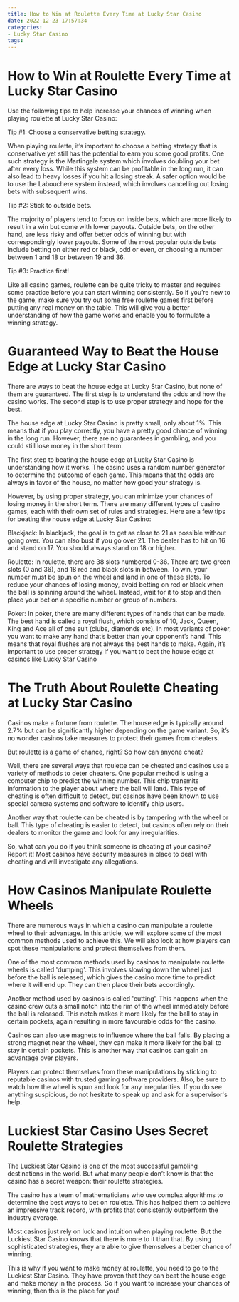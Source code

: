 ```yaml
---
title: How to Win at Roulette Every Time at Lucky Star Casino
date: 2022-12-23 17:57:34
categories:
- Lucky Star Casino
tags:
---
```



#  How to Win at Roulette Every Time at Lucky Star Casino

Use the following tips to help increase your chances of winning when playing roulette at Lucky Star Casino:

Tip #1: Choose a conservative betting strategy.

When playing roulette, it’s important to choose a betting strategy that is conservative yet still has the potential to earn you some good profits. One such strategy is the Martingale system which involves doubling your bet after every loss. While this system can be profitable in the long run, it can also lead to heavy losses if you hit a losing streak. A safer option would be to use the Labouchere system instead, which involves cancelling out losing bets with subsequent wins.

Tip #2: Stick to outside bets.

The majority of players tend to focus on inside bets, which are more likely to result in a win but come with lower payouts. Outside bets, on the other hand, are less risky and offer better odds of winning but with correspondingly lower payouts. Some of the most popular outside bets include betting on either red or black, odd or even, or choosing a number between 1 and 18 or between 19 and 36.

Tip #3: Practice first!

Like all casino games, roulette can be quite tricky to master and requires some practice before you can start winning consistently. So if you’re new to the game, make sure you try out some free roulette games first before putting any real money on the table. This will give you a better understanding of how the game works and enable you to formulate a winning strategy.

#  Guaranteed Way to Beat the House Edge at Lucky Star Casino

There are ways to beat the house edge at Lucky Star Casino, but none of them are guaranteed. The first step is to understand the odds and how the casino works. The second step is to use proper strategy and hope for the best.

The house edge at Lucky Star Casino is pretty small, only about 1%. This means that if you play correctly, you have a pretty good chance of winning in the long run. However, there are no guarantees in gambling, and you could still lose money in the short term.

The first step to beating the house edge at Lucky Star Casino is understanding how it works. The casino uses a random number generator to determine the outcome of each game. This means that the odds are always in favor of the house, no matter how good your strategy is.

However, by using proper strategy, you can minimize your chances of losing money in the short term. There are many different types of casino games, each with their own set of rules and strategies. Here are a few tips for beating the house edge at Lucky Star Casino:

Blackjack: In blackjack, the goal is to get as close to 21 as possible without going over. You can also bust if you go over 21. The dealer has to hit on 16 and stand on 17. You should always stand on 18 or higher.

Roulette: In roulette, there are 38 slots numbered 0-36. There are two green slots (0 and 36), and 18 red and black slots in between. To win, your number must be spun on the wheel and land in one of these slots. To reduce your chances of losing money, avoid betting on red or black when the ball is spinning around the wheel. Instead, wait for it to stop and then place your bet on a specific number or group of numbers.

Poker: In poker, there are many different types of hands that can be made. The best hand is called a royal flush, which consists of 10, Jack, Queen, King and Ace all of one suit (clubs, diamonds etc). In most variants of poker, you want to make any hand that’s better than your opponent’s hand. This means that royal flushes are not always the best hands to make. Again, it’s important to use proper strategy if you want to beat the house edge at casinos like Lucky Star Casino

#  The Truth About Roulette Cheating at Lucky Star Casino 

Casinos make a fortune from roulette. The house edge is typically around 2.7% but can be significantly higher depending on the game variant. So, it’s no wonder casinos take measures to protect their games from cheaters.

But roulette is a game of chance, right? So how can anyone cheat?

Well, there are several ways that roulette can be cheated and casinos use a variety of methods to deter cheaters. One popular method is using a computer chip to predict the winning number. This chip transmits information to the player about where the ball will land. 
This type of cheating is often difficult to detect, but casinos have been known to use special camera systems and software to identify chip users.

Another way that roulette can be cheated is by tampering with the wheel or ball. This type of cheating is easier to detect, but casinos often rely on their dealers to monitor the game and look for any irregularities. 

So, what can you do if you think someone is cheating at your casino? Report it! Most casinos have security measures in place to deal with cheating and will investigate any allegations.

#  How Casinos Manipulate Roulette Wheels 

There are numerous ways in which a casino can manipulate a roulette wheel to their advantage. In this article, we will explore some of the most common methods used to achieve this. We will also look at how players can spot these manipulations and protect themselves from them.

One of the most common methods used by casinos to manipulate roulette wheels is called 'dumping'. This involves slowing down the wheel just before the ball is released, which gives the casino more time to predict where it will end up. They can then place their bets accordingly.

Another method used by casinos is called 'cutting'. This happens when the casino crew cuts a small notch into the rim of the wheel immediately before the ball is released. This notch makes it more likely for the ball to stay in certain pockets, again resulting in more favourable odds for the casino.

Casinos can also use magnets to influence where the ball falls. By placing a strong magnet near the wheel, they can make it more likely for the ball to stay in certain pockets. This is another way that casinos can gain an advantage over players.

Players can protect themselves from these manipulations by sticking to reputable casinos with trusted gaming software providers. Also, be sure to watch how the wheel is spun and look for any irregularities. If you do see anything suspicious, do not hesitate to speak up and ask for a supervisor's help.

#  Luckiest Star Casino Uses Secret Roulette Strategies

The Luckiest Star Casino is one of the most successful gambling destinations in the world. But what many people don’t know is that the casino has a secret weapon: their roulette strategies.

The casino has a team of mathematicians who use complex algorithms to determine the best ways to bet on roulette. This has helped them to achieve an impressive track record, with profits that consistently outperform the industry average.

Most casinos just rely on luck and intuition when playing roulette. But the Luckiest Star Casino knows that there is more to it than that. By using sophisticated strategies, they are able to give themselves a better chance of winning.

This is why if you want to make money at roulette, you need to go to the Luckiest Star Casino. They have proven that they can beat the house edge and make money in the process. So if you want to increase your chances of winning, then this is the place for you!